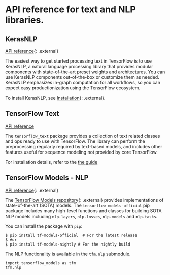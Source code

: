 # API reference for text and NLP libraries.

## KerasNLP

[API reference](https://keras.io/api/keras_nlp/){: .external}

The easiest way to get started processing text in TensorFlow is to use KerasNLP,
a natural language processing library that provides modular components with
state-of-the-art preset weights and architectures. You can use KerasNLP
components out-of-the-box or customize them as needed. KerasNLP
emphasizes in-graph computation for all workflows, so you can expect easy
productionization using the TensorFlow ecosystem.

To install KerasNLP, see
[Installation](https://keras.io/keras_nlp/#installation){: .external}.

## TensorFlow Text

[API reference](https://www.tensorflow.org/text/api_docs/python/text)

The `tensorflow_text` package provides a collection of text related classes and
ops ready to use with TensorFlow. The library can perform the preprocessing
regularly required by text-based models, and includes other features useful for
sequence modeling not provided by core TensorFlow.

For installation details, refer to the
[the guide](https://www.tensorflow.org/text/guide/tf_text_intro)

## TensorFlow Models - NLP

[API reference](https://tensorflow.org/api_docs/python/tfm/nlp){: .external}

The
[TensorFlow Models repository](https://github.com/tensorflow/models){: .external}
provides implementations of state-of-the-art (SOTA) models. The
`tensorflow-models-official` pip package includes many high-level functions and
classes for building SOTA NLP models including `nlp.layers`, `nlp.losses`,
`nlp.models` and `nlp.tasks`.

You can install the package with `pip`:

```
$ pip install tf-models-official  # For the latest release
$ #or
$ pip install tf-models-nightly # For the nightly build
```

The NLP functionality is available in the `tfm.nlp` submodule.

```
import tensorflow_models as tfm
tfm.nlp
```
